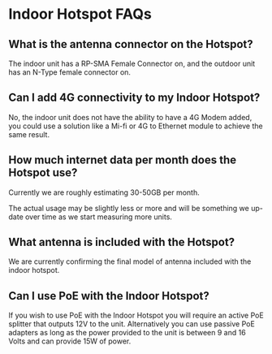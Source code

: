 # Indoor Hotspot FAQs

## What is the antenna connector on the Hotspot?

The indoor unit has a RP-SMA Female Connector on, and the outdoor unit has an N-Type female connector on.

## Can I add 4G connectivity to my Indoor Hotspot?
No, the indoor unit does not have the ability to have a 4G Modem added, you could use a solution like a Mi-fi or 4G to Ethernet module to achieve the same result.

## How much internet data per month does the Hotspot use?

Currently we are roughly estimating 30-50GB per month.

The actual usage may be slightly less or more and will be something we up-date over time as we start measuring more units.

## What antenna is included with the Hotspot?

We are currently confirming the final model of antenna included with the indoor hotspot.

## Can I use PoE with the Indoor Hotspot?

If you wish to use PoE with the Indoor Hotspot you will require an active PoE splitter that outputs 12V to the unit. Alternatively you can use passive PoE adapters as long as the power provided to the unit is between 9 and 16 Volts and can provide 15W of power.
